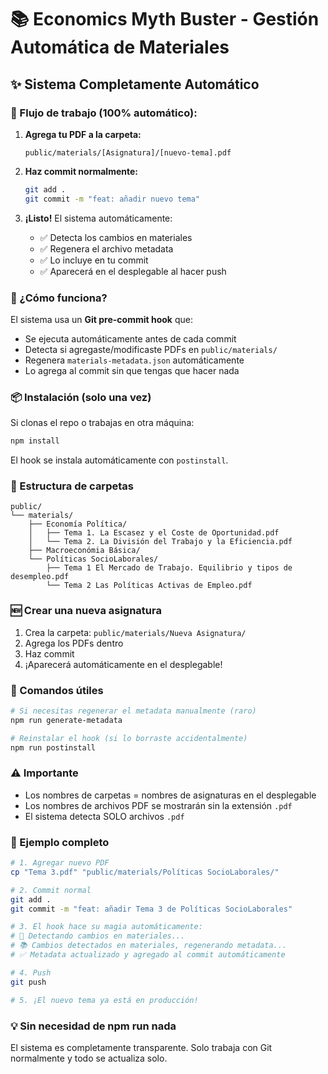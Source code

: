 # 📚 Economics Myth Buster - Gestión Automática de Materiales

## ✨ Sistema Completamente Automático

### 🎯 Flujo de trabajo (100% automático):

1. **Agrega tu PDF a la carpeta:**
   ```
   public/materials/[Asignatura]/[nuevo-tema].pdf
   ```

2. **Haz commit normalmente:**
   ```bash
   git add .
   git commit -m "feat: añadir nuevo tema"
   ```

3. **¡Listo!** El sistema automáticamente:
   - ✅ Detecta los cambios en materiales
   - ✅ Regenera el archivo metadata
   - ✅ Lo incluye en tu commit
   - ✅ Aparecerá en el desplegable al hacer push

### 🔧 ¿Cómo funciona?

El sistema usa un **Git pre-commit hook** que:
- Se ejecuta automáticamente antes de cada commit
- Detecta si agregaste/modificaste PDFs en `public/materials/`
- Regenera `materials-metadata.json` automáticamente
- Lo agrega al commit sin que tengas que hacer nada

### 📦 Instalación (solo una vez)

Si clonas el repo o trabajas en otra máquina:
```bash
npm install
```

El hook se instala automáticamente con `postinstall`.

### 📂 Estructura de carpetas

```
public/
└── materials/
    ├── Economía Política/
    │   ├── Tema 1. La Escasez y el Coste de Oportunidad.pdf
    │   └── Tema 2. La División del Trabajo y la Eficiencia.pdf
    ├── Macroeconómia Básica/
    └── Políticas SocioLaborales/
        ├── Tema 1 El Mercado de Trabajo. Equilibrio y tipos de desempleo.pdf
        └── Tema 2 Las Políticas Activas de Empleo.pdf
```

### 🆕 Crear una nueva asignatura

1. Crea la carpeta: `public/materials/Nueva Asignatura/`
2. Agrega los PDFs dentro
3. Haz commit
4. ¡Aparecerá automáticamente en el desplegable!

### 🚀 Comandos útiles

```bash
# Si necesitas regenerar el metadata manualmente (raro)
npm run generate-metadata

# Reinstalar el hook (si lo borraste accidentalmente)
npm run postinstall
```

### ⚠️ Importante

- Los nombres de carpetas = nombres de asignaturas en el desplegable
- Los nombres de archivos PDF se mostrarán sin la extensión `.pdf`
- El sistema detecta SOLO archivos `.pdf`

### 🎉 Ejemplo completo

```bash
# 1. Agregar nuevo PDF
cp "Tema 3.pdf" "public/materials/Políticas SocioLaborales/"

# 2. Commit normal
git add .
git commit -m "feat: añadir Tema 3 de Políticas SocioLaborales"

# 3. El hook hace su magia automáticamente:
# 🔄 Detectando cambios en materiales...
# 📚 Cambios detectados en materiales, regenerando metadata...
# ✅ Metadata actualizado y agregado al commit automáticamente

# 4. Push
git push

# 5. ¡El nuevo tema ya está en producción!
```

### 💡 Sin necesidad de npm run nada

El sistema es completamente transparente. Solo trabaja con Git normalmente y todo se actualiza solo.
